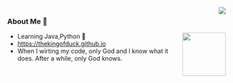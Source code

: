 




<img align="right" src="https://github-readme-stats.vercel.app/api?username=TheKingOfDuck&count_private=true&show_icons=true&hide=prs&theme=radical" />

### About Me 👋

<img align='right' src="https://profile-counter.glitch.me/TheKingOfDuck/count.svg" width="100">

- Learning Java,Python :shit:
- https://thekingofduck.github.io
- When I wirting my code, only God and I know what it does. After a while, only God knows.


